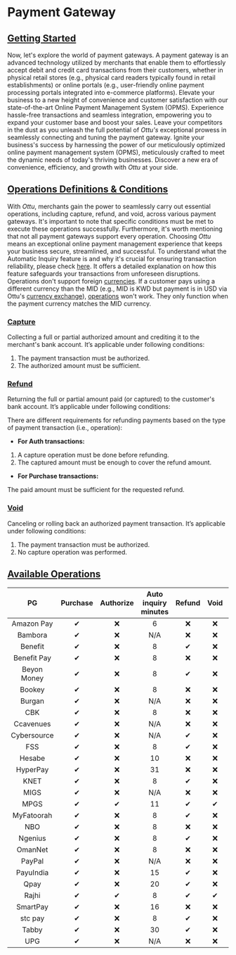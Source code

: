 # Payment Gateway

## [Getting Started](payment-gateway.md#getting-started)

Now, let's explore the world of payment gateways. A payment gateway is an advanced technology utilized by merchants that enable them to effortlessly accept debit and credit card transactions from their customers, whether in physical retail stores (e.g., physical card readers typically found in retail establishments) or online portals (e.g., user-friendly online payment processing portals integrated into e-commerce platforms). Elevate your business to a new height of convenience and customer satisfaction with our state-of-the-art Online Payment Management System (OPMS). Experience hassle-free transactions and seamless integration, empowering you to expand your customer base and boost your sales. Leave your competitors in the dust as you unleash the full potential of _Ottu's_ exceptional prowess in seamlessly connecting and tuning the payment gateway. Ignite your business's success by harnessing the power of our meticulously optimized online payment management system (OPMS), meticulously crafted to meet the dynamic needs of today's thriving businesses. Discover a new era of convenience, efficiency, and growth with _Ottu_ at your side.

## [Operations Definitions & Conditions](payment-gateway.md#operations-definitions-and-conditions)

With _Ottu_, merchants gain the power to seamlessly carry out essential operations, including capture, refund, and void, across various payment gateways. It's important to note that specific conditions must be met to execute these operations successfully. Furthermore, it's worth mentioning that not all payment gateways support every operation. Choosing _Ottu_ means an exceptional online payment management experience that keeps your business secure, streamlined, and successful. To understand what the Automatic Inquiry feature is and why it's crucial for ensuring transaction reliability, please check [here](../developer/rest-api/payment-status-inquiry.md#automatic-inquiry). It offers a detailed explanation on how this feature safeguards your transactions from unforeseen disruptions. Operations don't support foreign [currencies](currencies.md). If a customer pays using a different currency than the MID (e.g., MID is KWD but payment is in USD via Ottu's [currency exchange](currencies.md#currency-exchanges)), [operations](../developer/rest-api/operations.md#external-operations) won't work. They only function when the payment currency matches the MID currency.

### [Capture](payment-gateway.md#capture)

Collecting a full or partial authorized amount and crediting it to the merchant's bank account. It’s applicable under following conditions:

1. The payment transaction must be authorized.
2. The authorized amount must be sufficient.

### [Refund](payment-gateway.md#refund)

Returning the full or partial amount paid (or captured) to the customer's bank account. It’s applicable under following conditions:

There are different requirements for refunding payments based on the type of payment transaction (i.e., operation):

* **For Auth transactions:**

1. A capture operation must be done before refunding.
2. The captured amount must be enough to cover the refund amount.

* **For Purchase transactions:**

The paid amount must be sufficient for the requested refund.

### [Void](payment-gateway.md#void)

Canceling or rolling back an authorized payment transaction. It’s applicable under following conditions:

1. The payment transaction must be authorized.
2. No capture operation was performed.

## [Available Operations](payment-gateway.md#available-operations)

<table data-full-width="false"><thead><tr><th width="156" align="center">PG</th><th width="107" align="center">Purchase</th><th width="108" align="center">Authorize</th><th align="center">Auto inquiry minutes</th><th width="92" align="center">Refund</th><th align="center">Void</th><th align="center">Capture</th></tr></thead><tbody><tr><td align="center">Amazon Pay</td><td align="center"><span data-gb-custom-inline data-tag="emoji" data-code="2714">✔</span></td><td align="center"><span data-gb-custom-inline data-tag="emoji" data-code="274c">❌</span></td><td align="center"><span data-gb-custom-inline data-tag="emoji" data-code="0036">6</span></td><td align="center"><span data-gb-custom-inline data-tag="emoji" data-code="274c">❌</span></td><td align="center"><span data-gb-custom-inline data-tag="emoji" data-code="274c">❌</span></td><td align="center"><span data-gb-custom-inline data-tag="emoji" data-code="274c">❌</span></td></tr><tr><td align="center">Bambora</td><td align="center"><span data-gb-custom-inline data-tag="emoji" data-code="2714">✔</span></td><td align="center"><span data-gb-custom-inline data-tag="emoji" data-code="274c">❌</span></td><td align="center">N/A</td><td align="center"><span data-gb-custom-inline data-tag="emoji" data-code="274c">❌</span></td><td align="center"><span data-gb-custom-inline data-tag="emoji" data-code="274c">❌</span></td><td align="center"><span data-gb-custom-inline data-tag="emoji" data-code="274c">❌</span></td></tr><tr><td align="center">Benefit</td><td align="center"><span data-gb-custom-inline data-tag="emoji" data-code="2714">✔</span></td><td align="center"><span data-gb-custom-inline data-tag="emoji" data-code="274c">❌</span></td><td align="center"><span data-gb-custom-inline data-tag="emoji" data-code="0038">8</span></td><td align="center"><span data-gb-custom-inline data-tag="emoji" data-code="2714">✔</span></td><td align="center"><span data-gb-custom-inline data-tag="emoji" data-code="274c">❌</span></td><td align="center"><span data-gb-custom-inline data-tag="emoji" data-code="274c">❌</span></td></tr><tr><td align="center">Benefit Pay</td><td align="center"><span data-gb-custom-inline data-tag="emoji" data-code="2714">✔</span></td><td align="center"><span data-gb-custom-inline data-tag="emoji" data-code="274c">❌</span></td><td align="center"><span data-gb-custom-inline data-tag="emoji" data-code="0038">8</span></td><td align="center"><span data-gb-custom-inline data-tag="emoji" data-code="274c">❌</span></td><td align="center"><span data-gb-custom-inline data-tag="emoji" data-code="274c">❌</span></td><td align="center"><span data-gb-custom-inline data-tag="emoji" data-code="274c">❌</span></td></tr><tr><td align="center">Beyon Money</td><td align="center"><span data-gb-custom-inline data-tag="emoji" data-code="2714">✔</span></td><td align="center"><span data-gb-custom-inline data-tag="emoji" data-code="274c">❌</span></td><td align="center"><span data-gb-custom-inline data-tag="emoji" data-code="0038">8</span></td><td align="center"><span data-gb-custom-inline data-tag="emoji" data-code="2714">✔</span></td><td align="center"><span data-gb-custom-inline data-tag="emoji" data-code="274c">❌</span></td><td align="center"><span data-gb-custom-inline data-tag="emoji" data-code="274c">❌</span></td></tr><tr><td align="center">Bookey</td><td align="center"><span data-gb-custom-inline data-tag="emoji" data-code="2714">✔</span></td><td align="center"><span data-gb-custom-inline data-tag="emoji" data-code="274c">❌</span></td><td align="center"><span data-gb-custom-inline data-tag="emoji" data-code="0038">8</span></td><td align="center"><span data-gb-custom-inline data-tag="emoji" data-code="274c">❌</span></td><td align="center"><span data-gb-custom-inline data-tag="emoji" data-code="274c">❌</span></td><td align="center"><span data-gb-custom-inline data-tag="emoji" data-code="274c">❌</span></td></tr><tr><td align="center">Burgan</td><td align="center"><span data-gb-custom-inline data-tag="emoji" data-code="2714">✔</span></td><td align="center"><span data-gb-custom-inline data-tag="emoji" data-code="274c">❌</span></td><td align="center">N/A</td><td align="center"><span data-gb-custom-inline data-tag="emoji" data-code="274c">❌</span></td><td align="center"><span data-gb-custom-inline data-tag="emoji" data-code="274c">❌</span></td><td align="center"><span data-gb-custom-inline data-tag="emoji" data-code="274c">❌</span></td></tr><tr><td align="center">CBK</td><td align="center"><span data-gb-custom-inline data-tag="emoji" data-code="2714">✔</span></td><td align="center"><span data-gb-custom-inline data-tag="emoji" data-code="274c">❌</span></td><td align="center"><span data-gb-custom-inline data-tag="emoji" data-code="0038">8</span></td><td align="center"><span data-gb-custom-inline data-tag="emoji" data-code="274c">❌</span></td><td align="center"><span data-gb-custom-inline data-tag="emoji" data-code="274c">❌</span></td><td align="center"><span data-gb-custom-inline data-tag="emoji" data-code="274c">❌</span></td></tr><tr><td align="center">Ccavenues</td><td align="center"><span data-gb-custom-inline data-tag="emoji" data-code="2714">✔</span></td><td align="center"><span data-gb-custom-inline data-tag="emoji" data-code="274c">❌</span></td><td align="center">N/A</td><td align="center"><span data-gb-custom-inline data-tag="emoji" data-code="274c">❌</span></td><td align="center"><span data-gb-custom-inline data-tag="emoji" data-code="274c">❌</span></td><td align="center"><span data-gb-custom-inline data-tag="emoji" data-code="274c">❌</span></td></tr><tr><td align="center">Cybersource</td><td align="center"><span data-gb-custom-inline data-tag="emoji" data-code="2714">✔</span></td><td align="center"><span data-gb-custom-inline data-tag="emoji" data-code="274c">❌</span></td><td align="center">N/A</td><td align="center"><span data-gb-custom-inline data-tag="emoji" data-code="2714">✔</span></td><td align="center"><span data-gb-custom-inline data-tag="emoji" data-code="274c">❌</span></td><td align="center"><span data-gb-custom-inline data-tag="emoji" data-code="274c">❌</span></td></tr><tr><td align="center">FSS</td><td align="center"><span data-gb-custom-inline data-tag="emoji" data-code="2714">✔</span></td><td align="center"><span data-gb-custom-inline data-tag="emoji" data-code="274c">❌</span></td><td align="center"><span data-gb-custom-inline data-tag="emoji" data-code="0038">8</span></td><td align="center"><span data-gb-custom-inline data-tag="emoji" data-code="2714">✔</span></td><td align="center"><span data-gb-custom-inline data-tag="emoji" data-code="274c">❌</span></td><td align="center"><span data-gb-custom-inline data-tag="emoji" data-code="274c">❌</span></td></tr><tr><td align="center">Hesabe</td><td align="center"><span data-gb-custom-inline data-tag="emoji" data-code="2714">✔</span></td><td align="center"><span data-gb-custom-inline data-tag="emoji" data-code="274c">❌</span></td><td align="center"><span data-gb-custom-inline data-tag="emoji" data-code="0031">1</span><span data-gb-custom-inline data-tag="emoji" data-code="0030">0</span></td><td align="center"><span data-gb-custom-inline data-tag="emoji" data-code="274c">❌</span></td><td align="center"><span data-gb-custom-inline data-tag="emoji" data-code="274c">❌</span></td><td align="center"><span data-gb-custom-inline data-tag="emoji" data-code="274c">❌</span></td></tr><tr><td align="center">HyperPay</td><td align="center"><span data-gb-custom-inline data-tag="emoji" data-code="2714">✔</span></td><td align="center"><span data-gb-custom-inline data-tag="emoji" data-code="274c">❌</span></td><td align="center"><span data-gb-custom-inline data-tag="emoji" data-code="0033">3</span><span data-gb-custom-inline data-tag="emoji" data-code="0031">1</span></td><td align="center"><span data-gb-custom-inline data-tag="emoji" data-code="274c">❌</span></td><td align="center"><span data-gb-custom-inline data-tag="emoji" data-code="274c">❌</span></td><td align="center"><span data-gb-custom-inline data-tag="emoji" data-code="274c">❌</span></td></tr><tr><td align="center">KNET</td><td align="center"><span data-gb-custom-inline data-tag="emoji" data-code="2714">✔</span></td><td align="center"><span data-gb-custom-inline data-tag="emoji" data-code="274c">❌</span></td><td align="center"><span data-gb-custom-inline data-tag="emoji" data-code="0038">8</span></td><td align="center"><span data-gb-custom-inline data-tag="emoji" data-code="2714">✔</span></td><td align="center"><span data-gb-custom-inline data-tag="emoji" data-code="274c">❌</span></td><td align="center"><span data-gb-custom-inline data-tag="emoji" data-code="274c">❌</span></td></tr><tr><td align="center">MIGS</td><td align="center"><span data-gb-custom-inline data-tag="emoji" data-code="2714">✔</span></td><td align="center"><span data-gb-custom-inline data-tag="emoji" data-code="274c">❌</span></td><td align="center">N/A</td><td align="center"><span data-gb-custom-inline data-tag="emoji" data-code="274c">❌</span></td><td align="center"><span data-gb-custom-inline data-tag="emoji" data-code="274c">❌</span></td><td align="center"><span data-gb-custom-inline data-tag="emoji" data-code="274c">❌</span></td></tr><tr><td align="center">MPGS</td><td align="center"><span data-gb-custom-inline data-tag="emoji" data-code="2714">✔</span></td><td align="center"><span data-gb-custom-inline data-tag="emoji" data-code="2714">✔</span></td><td align="center"><span data-gb-custom-inline data-tag="emoji" data-code="0031">1</span><span data-gb-custom-inline data-tag="emoji" data-code="0031">1</span></td><td align="center"><span data-gb-custom-inline data-tag="emoji" data-code="2714">✔</span></td><td align="center"><span data-gb-custom-inline data-tag="emoji" data-code="2714">✔</span></td><td align="center"><span data-gb-custom-inline data-tag="emoji" data-code="2714">✔</span></td></tr><tr><td align="center">MyFatoorah</td><td align="center"><span data-gb-custom-inline data-tag="emoji" data-code="2714">✔</span></td><td align="center"><span data-gb-custom-inline data-tag="emoji" data-code="274c">❌</span></td><td align="center"><span data-gb-custom-inline data-tag="emoji" data-code="0038">8</span></td><td align="center"><span data-gb-custom-inline data-tag="emoji" data-code="2714">✔</span></td><td align="center"><span data-gb-custom-inline data-tag="emoji" data-code="274c">❌</span></td><td align="center"><span data-gb-custom-inline data-tag="emoji" data-code="274c">❌</span></td></tr><tr><td align="center">NBO</td><td align="center"><span data-gb-custom-inline data-tag="emoji" data-code="2714">✔</span></td><td align="center"><span data-gb-custom-inline data-tag="emoji" data-code="274c">❌</span></td><td align="center"><span data-gb-custom-inline data-tag="emoji" data-code="0038">8</span></td><td align="center"><span data-gb-custom-inline data-tag="emoji" data-code="274c">❌</span></td><td align="center"><span data-gb-custom-inline data-tag="emoji" data-code="274c">❌</span></td><td align="center"><span data-gb-custom-inline data-tag="emoji" data-code="274c">❌</span></td></tr><tr><td align="center">Ngenius</td><td align="center"><span data-gb-custom-inline data-tag="emoji" data-code="2714">✔</span></td><td align="center"><span data-gb-custom-inline data-tag="emoji" data-code="274c">❌</span></td><td align="center"><span data-gb-custom-inline data-tag="emoji" data-code="0038">8</span></td><td align="center"><span data-gb-custom-inline data-tag="emoji" data-code="2714">✔</span></td><td align="center"><span data-gb-custom-inline data-tag="emoji" data-code="274c">❌</span></td><td align="center"><span data-gb-custom-inline data-tag="emoji" data-code="274c">❌</span></td></tr><tr><td align="center">OmanNet</td><td align="center"><span data-gb-custom-inline data-tag="emoji" data-code="2714">✔</span></td><td align="center"><span data-gb-custom-inline data-tag="emoji" data-code="274c">❌</span></td><td align="center"><span data-gb-custom-inline data-tag="emoji" data-code="0038">8</span></td><td align="center"><span data-gb-custom-inline data-tag="emoji" data-code="274c">❌</span></td><td align="center"><span data-gb-custom-inline data-tag="emoji" data-code="274c">❌</span></td><td align="center"><span data-gb-custom-inline data-tag="emoji" data-code="274c">❌</span></td></tr><tr><td align="center">PayPal</td><td align="center"><span data-gb-custom-inline data-tag="emoji" data-code="2714">✔</span></td><td align="center"><span data-gb-custom-inline data-tag="emoji" data-code="274c">❌</span></td><td align="center">N/A</td><td align="center"><span data-gb-custom-inline data-tag="emoji" data-code="274c">❌</span></td><td align="center"><span data-gb-custom-inline data-tag="emoji" data-code="274c">❌</span></td><td align="center"><span data-gb-custom-inline data-tag="emoji" data-code="274c">❌</span></td></tr><tr><td align="center">PayuIndia</td><td align="center"><span data-gb-custom-inline data-tag="emoji" data-code="2714">✔</span></td><td align="center"><span data-gb-custom-inline data-tag="emoji" data-code="274c">❌</span></td><td align="center"><span data-gb-custom-inline data-tag="emoji" data-code="0031">1</span><span data-gb-custom-inline data-tag="emoji" data-code="0035">5</span></td><td align="center"><span data-gb-custom-inline data-tag="emoji" data-code="2714">✔</span></td><td align="center"><span data-gb-custom-inline data-tag="emoji" data-code="274c">❌</span></td><td align="center"><span data-gb-custom-inline data-tag="emoji" data-code="274c">❌</span></td></tr><tr><td align="center">Qpay</td><td align="center"><span data-gb-custom-inline data-tag="emoji" data-code="2714">✔</span></td><td align="center"><span data-gb-custom-inline data-tag="emoji" data-code="274c">❌</span></td><td align="center"><span data-gb-custom-inline data-tag="emoji" data-code="0032">2</span><span data-gb-custom-inline data-tag="emoji" data-code="0030">0</span></td><td align="center"><span data-gb-custom-inline data-tag="emoji" data-code="2714">✔</span></td><td align="center"><span data-gb-custom-inline data-tag="emoji" data-code="274c">❌</span></td><td align="center"><span data-gb-custom-inline data-tag="emoji" data-code="274c">❌</span></td></tr><tr><td align="center">Rajhi</td><td align="center"><span data-gb-custom-inline data-tag="emoji" data-code="2714">✔</span></td><td align="center"><span data-gb-custom-inline data-tag="emoji" data-code="2714">✔</span></td><td align="center"><span data-gb-custom-inline data-tag="emoji" data-code="0038">8</span></td><td align="center"><span data-gb-custom-inline data-tag="emoji" data-code="2714">✔</span></td><td align="center"><span data-gb-custom-inline data-tag="emoji" data-code="2714">✔</span></td><td align="center"><span data-gb-custom-inline data-tag="emoji" data-code="2714">✔</span></td></tr><tr><td align="center">SmartPay</td><td align="center"><span data-gb-custom-inline data-tag="emoji" data-code="2714">✔</span></td><td align="center"><span data-gb-custom-inline data-tag="emoji" data-code="274c">❌</span></td><td align="center"><span data-gb-custom-inline data-tag="emoji" data-code="0031">1</span><span data-gb-custom-inline data-tag="emoji" data-code="0036">6</span></td><td align="center"><span data-gb-custom-inline data-tag="emoji" data-code="274c">❌</span></td><td align="center"><span data-gb-custom-inline data-tag="emoji" data-code="274c">❌</span></td><td align="center"><span data-gb-custom-inline data-tag="emoji" data-code="274c">❌</span></td></tr><tr><td align="center">stc pay</td><td align="center"><span data-gb-custom-inline data-tag="emoji" data-code="2714">✔</span></td><td align="center"><span data-gb-custom-inline data-tag="emoji" data-code="274c">❌</span></td><td align="center"><span data-gb-custom-inline data-tag="emoji" data-code="0038">8</span></td><td align="center"><span data-gb-custom-inline data-tag="emoji" data-code="2714">✔</span></td><td align="center"><span data-gb-custom-inline data-tag="emoji" data-code="274c">❌</span></td><td align="center"><span data-gb-custom-inline data-tag="emoji" data-code="274c">❌</span></td></tr><tr><td align="center">Tabby</td><td align="center"><span data-gb-custom-inline data-tag="emoji" data-code="2714">✔</span></td><td align="center"><span data-gb-custom-inline data-tag="emoji" data-code="274c">❌</span></td><td align="center"><span data-gb-custom-inline data-tag="emoji" data-code="0033">3</span><span data-gb-custom-inline data-tag="emoji" data-code="0030">0</span></td><td align="center"><span data-gb-custom-inline data-tag="emoji" data-code="2714">✔</span></td><td align="center"><span data-gb-custom-inline data-tag="emoji" data-code="274c">❌</span></td><td align="center"><span data-gb-custom-inline data-tag="emoji" data-code="274c">❌</span></td></tr><tr><td align="center">UPG</td><td align="center"><span data-gb-custom-inline data-tag="emoji" data-code="2714">✔</span></td><td align="center"><span data-gb-custom-inline data-tag="emoji" data-code="274c">❌</span></td><td align="center">N/A</td><td align="center"><span data-gb-custom-inline data-tag="emoji" data-code="274c">❌</span></td><td align="center"><span data-gb-custom-inline data-tag="emoji" data-code="274c">❌</span></td><td align="center"><span data-gb-custom-inline data-tag="emoji" data-code="274c">❌</span></td></tr></tbody></table>
